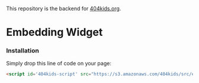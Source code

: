 This repository is the backend for [404kids.org](http://404kids.org).

# Embedding Widget

### Installation

Simply drop this line of code on your page:

~~~HTML
<script id='404kids-script' src="https://s3.amazonaws.com/404kids/src/embed.js" type="text/javascript"></script>
~~~
